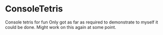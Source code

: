 # ConsoleTetris
Console tetris for fun
Only got as far as required to demonstrate to myself it could be done. Might work on this again at some point.
